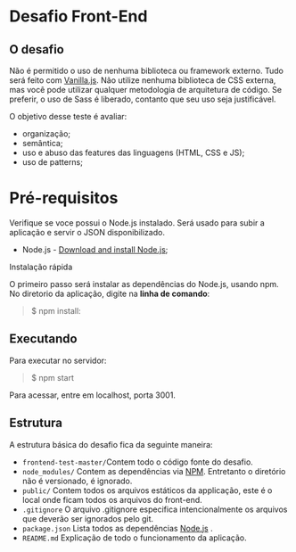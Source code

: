 Desafio Front-End
===================


O desafio
-------------

Não é permitido o uso de nenhuma biblioteca ou framework externo. Tudo será feito com [Vanilla.js](http://vanilla-js.com/).
Não utilize nenhuma biblioteca de CSS externa, mas você pode utilizar qualquer metodologia de arquitetura de código.
Se preferir, o uso de Sass é liberado, contanto que seu uso seja justificável.

O objetivo desse teste é avaliar:
- organização;
- semântica;
- uso e abuso das features das linguagens (HTML, CSS e JS);
- uso de patterns;

# Pré-requisitos

Verifique se voce possui o Node.js instalado. Será usado para subir a aplicação e servir o JSON disponibilizado.
* Node.js - [Download and install Node.js](https://nodejs.org/en/download/);

Instalação rápida

O primeiro passo será instalar as dependências do Node.js, usando npm. No diretorio da aplicação, digite na **linha de comando**:

> $ npm install:

## Executando
   Para executar no servidor:

> $ npm start

  Para acessar, entre em localhost, porta 3001.

## Estrutura

A estrutura básica do desafio fica da seguinte maneira:

* `frontend-test-master/`Contem todo o código fonte do desafio.
* `node_modules/` Contem as dependências via [NPM](https://www.npmjs.org/). Entretanto o diretório não é versionado, é ignorado.
* `public/` Contem todos os arquivos estáticos da applicação, este é o local onde ficam todos os arquivos do front-end.
* `.gitignore` O arquivo .gitignore especifica intencionalmente os arquivos que deverão ser ignorados pelo git.
* `package.json` Lista todos as dependências [Node.js](http://nodejs.org/) .
* `README.md` Explicação de todo o funcionamento da aplicação.